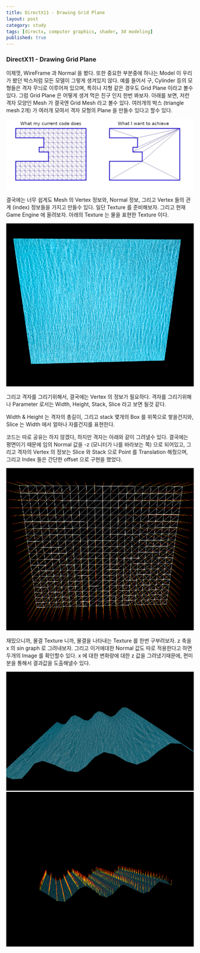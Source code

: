 ```yaml
---
title: DirectX11 - Drawing Grid Plane
layout: post
category: study
tags: [directx, computer graphics, shader, 3d modeling]
published: true
---
```


### DirectX11 - Drawing Grid Plane

이제껏, WireFrame 과 Normal 을 봤다. 또한 중요한 부분중에 하나는 Model 이 우리가 봤던 박스처럼 모든 모델이 그렇게 생겨있지 않다. 예를 들어서 구, Cylinder 등의 모형들은 격자 무늬로 이루어져 있으며, 특히나 지형 같은 경우도 Grid Plane 이라고 볼수 있다. 그럼 Grid Plane 은 어떻게 생겨 먹은 친구 인지 한번 봐보자. 아래를 보면, 저런 격자 모양인 Mesh 가 결국엔 Grid Mesh 라고 볼수 있다. 여러개의 박스 (triangle mesh 2개) 가 여러개 모여서 격자 모형의 Plane 을 만들수 있다고 할수 있다.

![alt text](../../../assets/img/photo/5-16-2025/grid_plane.png)

결국에는 너무 쉽게도 Mesh 의 Vertex 정보와, Normal 정보, 그리고 Vertex 들의 관계 (index) 정보들을 가지고 만들수 있다. 일단 Texture 를 준비해보자. 그리고 현재 Game Engine 에 올려보자. 아래의 Texture 는 물을 표현한 Texture 이다.

![alt text](../../../assets/img/photo/5-16-2025/water_texture.png)

그리고 격자를 그리기위해서, 결국에는 Vertex 의 정보가 필요하다. 격자를 그리기위해나 Parameter 로서는 Width, Height, Stack, Slice 라고 보면 될것 같다.

Width & Height 는 격자의 총길이, 그리고 stack 몇개의 Box 를 위쪽으로 쌓을건지와, Slice 는 Width 에서 얼마나 자를건지를 표현한다. 

코드는 따로 공유는 하지 않겠다, 하지만 격자는 아래와 같이 그려낼수 있다. 결국에는 평면이기 때문에 임의 Normal 값을 -z (모니터가 나를 바라보는 쪽) 으로 되어있고, 그리고 격자의 Vertex 의 정보는 Slice 와 Stack 으로 Point 를 Translation 해줬으며, 그리고 Index 들은 간단한 offset 으로 구현을 했었다.

![alt text](../../../assets/img/photo/5-16-2025/image.png)

재밌으니까, 물결 Texture 니까, 물결을 나타내는 Texture 를 한번 구부려보자. z 축을 x 의 sin graph 로 그려내보자. 그리고 이거에대한 Normal 값도 따로 적용한다고 하면 두개의 Image 를 확인할수 있다. x 에 대한 변화량에 대한 z 값을 그려냈기때문에, 편미분을 통해서 결과값을 도출해낼수 있다.

![alt text](../../../assets/img/photo/5-16-2025/image-1.png)
![alt text](../../../assets/img/photo/5-16-2025/image-2.png)